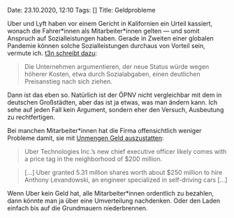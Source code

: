 Date: 23.10.2020, 12:10
Tags: []
Title: Geldprobleme

Uber und Lyft haben vor einem Gericht in Kalifornien ein Urteil kassiert, wonach die Fahrer\*innen als Mitarbeiter\*innen gelten — und somit Anspruch auf Sozialleistungen haben. Gerade in Zweiten einer globalen Pandemie können solche Sozialleistungen durchaus von Vorteil sein, vermute ich. [t3n schreibt dazu](https://t3n.de/news/lyft-erleiden-fahrerstatus-1330286/):

> Die Unternehmen argumentieren, der neue Status würde wegen höherer Kosten, etwa durch Sozialabgaben, einen deutlichen Preisanstieg nach sich ziehen.

Dann ist das eben so. Natürlich ist der ÖPNV nicht vergleichbar mit dem in deutschen Großstädten, aber das ist ja etwas, was man ändern kann. Ich sehe auf jeden Fall kein Argument, sondern eher den Versuch, Ausbeutung zu rechtfertigen.

Bei manchen Mitarbeiter\*innen hat die Firma offensichtlich weniger Probleme damit, sie mit [Unmengen Geld auszustatten](https://www.bloomberg.com/news/articles/2017-08-28/uber-s-new-ceo-may-need-at-least-200-million-to-leave-expedia):

> Uber Technologies Inc.’s new chief executive officer likely comes with a price tag in the neighborhood of $200 million.

> [...] Uber granted 5.31 million shares worth about $250 million to hire Anthony Levandowski, an engineer specialized in self-driving cars [...]

Wenn Uber kein Geld hat, alle Mitarbeiter\*innen ordentlich zu bezahlen, dann könnte man ja über eine Umverteilung nachdenken. Oder den Laden einfach bis auf die Grundmauern niederbrennen.